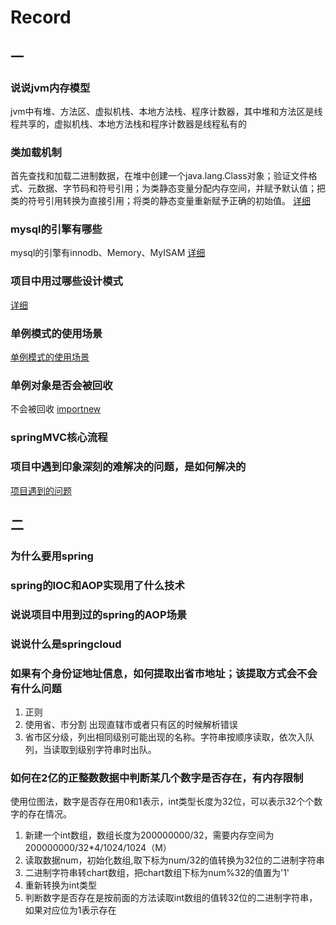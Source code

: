 # Record

## 一
### 说说jvm内存模型
jvm中有堆、方法区、虚拟机栈、本地方法栈、程序计数器，其中堆和方法区是线程共享的，虚拟机栈、本地方法栈和程序计数器是线程私有的

### 类加载机制
首先查找和加载二进制数据，在堆中创建一个java.lang.Class对象；验证文件格式、元数据、字节码和符号引用；为类静态变量分配内存空间，并赋予默认值；把类的符号引用转换为直接引用；将类的静态变量重新赋予正确的初始值。
[详细](/java/class?id=java类加载机制)

### mysql的引擎有哪些
mysql的引擎有innodb、Memory、MyISAM
[详细](/database/mysql)
### 项目中用过哪些设计模式
[详细](/project/pattern)
### 单例模式的使用场景
[单例模式的使用场景](/pattern/singleton?id=使用场景)
### 单例对象是否会被回收
不会被回收
[importnew](http://www.importnew.com/15527.html)
### springMVC核心流程

### 项目中遇到印象深刻的难解决的问题，是如何解决的
[项目遇到的问题](/project/problem)

## 二

### 为什么要用spring

### spring的IOC和AOP实现用了什么技术

### 说说项目中用到过的spring的AOP场景

### 说说什么是springcloud

### 如果有个身份证地址信息，如何提取出省市地址；该提取方式会不会有什么问题
1. 正则
2. 使用省、市分割
   出现直辖市或者只有区的时候解析错误
3. 省市区分级，列出相同级别可能出现的名称。字符串按顺序读取，依次入队列，当读取到级别字符串时出队。

### 如何在2亿的正整数数据中判断某几个数字是否存在，有内存限制
使用位图法，数字是否存在用0和1表示，int类型长度为32位，可以表示32个个数字的存在情况。
1. 新建一个int数组，数组长度为200000000/32，需要内存空间为200000000/32*4/1024/1024（M）
2. 读取数据num，初始化数组,取下标为num/32的值转换为32位的二进制字符串
3. 二进制字符串转chart数组，把chart数组下标为num%32的值置为'1'
4. 重新转换为int类型
5. 判断数字是否存在是按前面的方法读取int数组的值转32位的二进制字符串，如果对应位为1表示存在